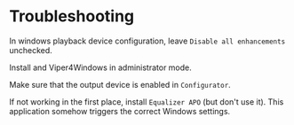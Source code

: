 # Troubleshooting

In windows playback device configuration, leave `Disable all enhancements` unchecked.  

Install and Viper4Windows in administrator mode.  

Make sure that the output device is enabled in `Configurator`.  

If not working in the first place, install `Equalizer APO` (but don't use it). This application somehow triggers the correct Windows settings.  
